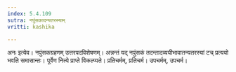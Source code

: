 ```yaml
---
index: 5.4.109
sutra: नपुंसकादन्यतरस्याम्
vritti: kashika

---
```

अनः इत्येव। नपुंसकग्रहणम् उत्तरपदविशेषणम्। अन्नन्तं यद् नपुंसकं तदन्तादव्ययीभावातन्यतरस्यां टच् प्रत्ययो भवति समासान्तः। पूर्वेण नित्ये प्राप्ते विकल्प्यते। प्रतिचर्मम्, प्रतिचर्म। उपचर्मम्, उपचर्म।